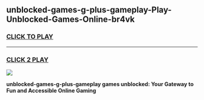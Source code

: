 
## unblocked-games-g-plus-gameplay-Play-Unblocked-Games-Online-br4vk
<h3>
<a href="https://premium76.site?title=unblocked-games-g-plus-gameplay&ref=24A">CLICK TO PLAY</a></h3>
<hr>

<h3>
<a href="https://premium76.site?title=unblocked-games-g-plus-gameplay&ref=24A">CLICK 2 PLAY</a>
  
</h3>

<a href="https://premium76.site?title=unblocked-games-g-plus-gameplay&ref=24A"><img src="https://clearcache.store/games.png"></a>


**unblocked-games-g-plus-gameplay games unblocked: Your Gateway to Fun and Accessible Online Gaming**
